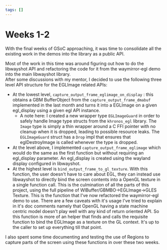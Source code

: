 ```yaml
---
tags: []
---
```

   
# Weeks 1-2   
With the final weeks of GSoC approaching, it was time to consolidate all the existing work in the demos into the library as a public API.   
   
Most of the work in this time was around figuring out how to do the libwayshot API and refactoring the code for it from the waymirror-egl demo into the main libwayshot library.   
After some discussions with my mentor, I decided to use the following three level API structure for the EGLImage related APIs:   
   
- At the lowest level, `capture_output_frame_eglimage_on_display` : this obtains a GBM BufferObject from the `capture_output_frame_dmabuf` implemented in the last month and turns it into a EGLImage on a given egl_display using a given egl API instance.   
	- A note here: I created a new wrapper type `EGLImageGuard` in order to safely handle Image type structs from the `khronos_egl` library. The `Image` type is simply a thin wrapper around a C FFI pointer with no cleanup when it is dropped, leading to possible resource leaks. The `EGLImageGuard` struct has a `Drop` impl that ensures that eglDestroyImage is called whenever the type is dropped.   
- At the level above, I implemented `capture_output_frame_eglimage` which would do the same as the first function but without requiring an egl_display parameter. An egl_display is created using the wayland display configured in libwayshot.   
- At the highest level is `bind_output_frame_to_gl_texture`. With this function, the user doesn't have to care about EGL, they can instead use libwayshot to directly bind the screen contents into a OpenGL texture in a single function call. This is the culmination of all the parts of this project, using the full pipeline of WlBuffer/GBMBO->EGLImage->GLES Texture. This is the function that I've now refactored the waymirror-egl demo to use. There are a few caveats with it's usage I've tried to explain in it's doc comments namely that OpenGL having a state machine centric model doesn't play well with any kind of return oriented API. So this function is more of an helper that finds and calls the requisite function to bind the EGLImage as a texture on the GL context. It's up to the caller to set up everything till that point.   
   
I also spent some time documenting and testing the use of Regions to capture parts of the screen using these functions in over these two weeks.